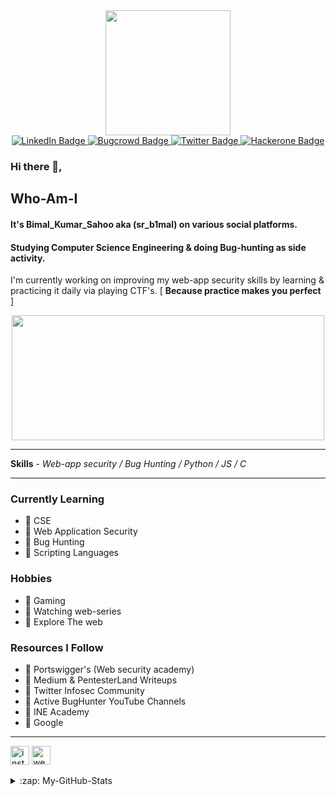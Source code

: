<div id="header" align="center">
  <img src="https://media.giphy.com/media/M9gbBd9nbDrOTu1Mqx/giphy.gif" width="200"/>
</div>


<div id="badges" align="center">
  <a href="https://www.linkedin.com/in/bimal-kumar-sahoo-432296209">
    <img src="https://img.shields.io/badge/LinkedIn-blue?style=for-the-badge&logo=linkedin&logoColor=white" alt="LinkedIn Badge"/>
  </a>
  <a href="https://www.bugcrowd.com/srb1mal">
    <img src="https://img.shields.io/badge/Bugcrowd-orange?style=for-the-badge&logo=Bugcrowd&logoColor=white" alt="Bugcrowd Badge"/>
  </a>
  <a href="https://twitter.com/sr_b1mal">
    <img src="https://img.shields.io/badge/Twitter-blue?style=for-the-badge&logo=twitter&logoColor=white" alt="Twitter Badge"/>
  </a>
  <a href="https://hackerone.com/srb1mal">
    <img src="https://img.shields.io/badge/Hackerone-black?style=for-the-badge&logo=Hackerone&logoColor=white" alt="Hackerone Badge"/>
  </a>
</div>

<div id="badges" align="center">
  <img src="https://komarev.com/ghpvc/?username=srb1mal&style=flat-square&color=red" alt=""/>
</div>

### Hi there 👋, 

## Who-Am-I

#### It's Bimal_Kumar_Sahoo aka (sr_b1mal) on various social platforms. 
#### Studying Computer Science Engineering & doing Bug-hunting as side activity.


I'm currently working on improving my web-app security skills by learning & practicing it daily via playing CTF's. 
[ **Because practice makes you perfect** ]

<div align="center">
  <img src="https://media.giphy.com/media/dWesBcTLavkZuG35MI/giphy.gif" width="500" height="200"/>
</div>

____________________________________________________________________________________________________________________________________________________________________________


**Skills** - *Web-app security / Bug Hunting / Python / JS / C*
*************

### Currently Learning 

- 🔰 CSE
- 🔰 Web Application Security 
- 🔰 Bug Hunting
- 🔰 Scripting Languages

### Hobbies

- 🔰 Gaming 
- 🔰 Watching web-series
- 🔰 Explore The web

### Resources I Follow

- 🔰 Portswigger's (Web security academy)
- 🔰 Medium & PentesterLand Writeups
- 🔰 Twitter Infosec Community
- 🔰 Active BugHunter YouTube Channels
- 🔰 INE Academy
- 🔰 Google
____________________________________________________________________________________________________________________________________________________________________________

[<img src='https://cdn.jsdelivr.net/npm/simple-icons@3.0.1/icons/instagram.svg' alt='instagram' height='30'>](https://www.instagram.com/sr_b1mal/)  [<img src='https://cdn.jsdelivr.net/npm/simple-icons@3.0.1/icons/icloud.svg' alt='website' height='30'>](bimalksec.co)  


<details>
  <summary>:zap: My-GitHub-Stats </summary>

  <img align="center" alt="srb1mal's GitHub Stats" src="https://github-readme-stats.vercel.app/api?username=srb1mal&&show_icons=true&theme=radical" />

</details>
